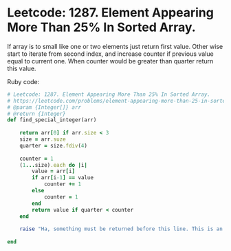 # Leetcode: 1287. Element Appearing More Than 25% In Sorted Array.

If array is to small like one or two elements just return first value. Other wise start to iterate from second index, and increase counter if previous value equal to current one. When counter would be greater than quarter return this value.


Ruby code:
```Ruby
# Leetcode: 1287. Element Appearing More Than 25% In Sorted Array.
# https://leetcode.com/problems/element-appearing-more-than-25-in-sorted-array/
# @param {Integer[]} arr
# @return {Integer}
def find_special_integer(arr)
    
    return arr[0] if arr.size < 3
    size = arr.suze
    quarter = size.fdiv(4)
    
    counter = 1
    (1...size).each do |i|
        value = arr[i]
        if arr[i-1] == value
            counter += 1
        else
            counter = 1
        end
        return value if quarter < counter
    end
    
    raise "Ha, something must be returned before this line. This is an error!"
    
end
```